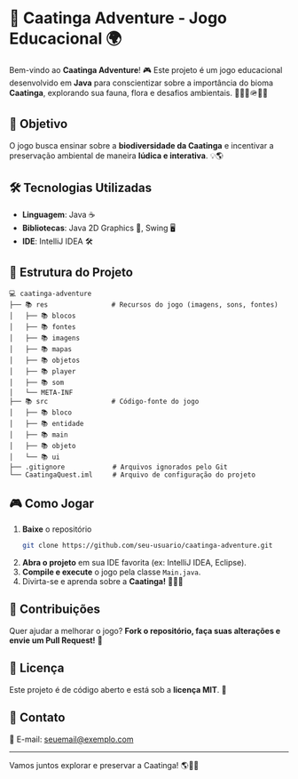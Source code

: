# 🌵 Caatinga Adventure - Jogo Educacional 🌍

Bem-vindo ao **Caatinga Adventure**! 🎮 Este projeto é um jogo educacional desenvolvido em **Java** para conscientizar sobre a importância do bioma **Caatinga**, explorando sua fauna, flora e desafios ambientais. 🧝🏼✨🪖🔥🌱  

## 📌 Objetivo  
O jogo busca ensinar sobre a **biodiversidade da Caatinga** e incentivar a preservação ambiental de maneira **lúdica e interativa**. 💡🌎  

## 🛠️ Tecnologias Utilizadas  
- **Linguagem**: Java ☕  
- **Bibliotecas**: Java 2D Graphics 🎨, Swing 🖥️  
- **IDE**: IntelliJ IDEA 🛠️  

## 💁️‍️ Estrutura do Projeto  

```
💻 caatinga-adventure
├── 📚 res                # Recursos do jogo (imagens, sons, fontes)
│   ├── 📚 blocos
│   ├── 📚 fontes
│   ├── 📚 imagens
│   ├── 📚 mapas
│   ├── 📚 objetos
│   ├── 📚 player
│   ├── 📚 som
│   └── META-INF
├── 📚 src                # Código-fonte do jogo
│   ├── 📚 bloco
│   ├── 📚 entidade
│   ├── 📚 main
│   ├── 📚 objeto
│   └── 📚 ui
├── .gitignore            # Arquivos ignorados pelo Git
└── CaatingaQuest.iml     # Arquivo de configuração do projeto
```

## 🎮 Como Jogar  
1. **Baixe** o repositório  
   ```sh
   git clone https://github.com/seu-usuario/caatinga-adventure.git
   ```
2. **Abra o projeto** em sua IDE favorita (ex: IntelliJ IDEA, Eclipse).  
3. **Compile e execute** o jogo pela classe `Main.java`.  
4. Divirta-se e aprenda sobre a **Caatinga!** 🦜🌱🔥  

## 📢 Contribuições  
Quer ajudar a melhorar o jogo? **Fork o repositório, faça suas alterações e envie um Pull Request!** 🚀  

## 📜 Licença  
Este projeto é de código aberto e está sob a **licença MIT**. 📝  

## 📱 Contato  
📧 E-mail: [seuemail@exemplo.com](jonielmendes237@gmail.com)  

---  
Vamos juntos explorar e preservar a Caatinga! 🌎🌵✨
